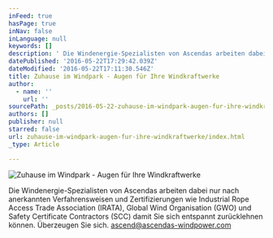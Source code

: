 ```yaml
---
inFeed: true
hasPage: true
inNav: false
inLanguage: null
keywords: []
description: ' Die Windenergie-Spezialisten von Ascendas arbeiten dabei nur nach anerkannten Verfahrensweisen und Zertifizierungen wie Industrial Rope Access Trade Association (IRATA), Global Wind Organisation (GWO) und Safety Certificate Contractors (SCC) damit Sie sich entspannt zurücklehnen können. Überzeugen Sie sich. ascend@ascendas-windpower.com '
datePublished: '2016-05-22T17:29:42.039Z'
dateModified: '2016-05-22T17:11:30.546Z'
title: Zuhause im Windpark - Augen für Ihre Windkraftwerke
author:
  - name: ''
    url: ''
sourcePath: _posts/2016-05-22-zuhause-im-windpark-augen-fur-ihre-windkraftwerke.md
authors: []
publisher: null
starred: false
url: zuhause-im-windpark-augen-fur-ihre-windkraftwerke/index.html
_type: Article

---
```

![Zuhause im Windpark - Augen für Ihre Windkraftwerke](https://the-grid-user-content.s3-us-west-2.amazonaws.com/b34b0f32-5ada-4727-b4e1-0bf91694fe73.jpg)

Die Windenergie-Spezialisten von Ascendas arbeiten dabei nur nach anerkannten Verfahrensweisen und Zertifizierungen wie Industrial Rope Access Trade Association (IRATA), Global Wind Organisation (GWO) und Safety Certificate Contractors (SCC) damit Sie sich entspannt zurücklehnen können. Überzeugen Sie sich. ascend@ascendas-windpower.com